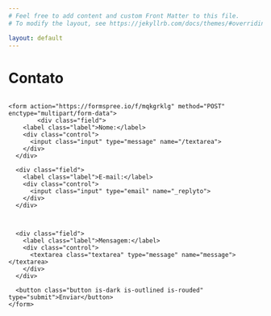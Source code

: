 ```yaml
---
# Feel free to add content and custom Front Matter to this file.
# To modify the layout, see https://jekyllrb.com/docs/themes/#overriding-theme-defaults

layout: default
---
```


# Contato

<!-- modify this form HTML and place wherever you want your form -->

<div class="columns">
  <div class="column is-half">

    <form action="https://formspree.io/f/mqkgrklg" method="POST" enctype="multipart/form-data">
            <div class="field">
        <label class="label">Nome:</label>
        <div class="control">
          <input class="input" type="message" name="/textarea">
        </div>
      </div>
      
      <div class="field">
        <label class="label">E-mail:</label>
        <div class="control">
          <input class="input" type="email" name="_replyto">
        </div>
      </div>



      <div class="field">
        <label class="label">Mensagem:</label>
        <div class="control">
          <textarea class="textarea" type="message" name="message"></textarea>
        </div>
      </div>
      
      <button class="button is-dark is-outlined is-rouded" type="submit">Enviar</button>
    </form>

  </div>
</div>
